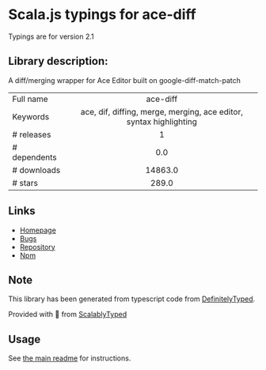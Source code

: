 
# Scala.js typings for ace-diff

Typings are for version 2.1

## Library description:
A diff/merging wrapper for Ace Editor built on google-diff-match-patch

|                    |                 |
| ------------------ | :-------------: |
| Full name          | ace-diff |
| Keywords           | ace, dif, diffing, merge, merging, ace editor, syntax highlighting |
| # releases         | 1 |
| # dependents       | 0.0 |
| # downloads        | 14863.0 |
| # stars            | 289.0 |

## Links
- [Homepage](https://ace-diff.github.io/ace-diff/)
- [Bugs](https://github.com/ace-diff/ace-diff/issues)
- [Repository](https://github.com/ace-diff/ace-diff)
- [Npm](https://www.npmjs.com/package/ace-diff)
    


## Note
This library has been generated from typescript code from [DefinitelyTyped](https://definitelytyped.org).

Provided with :purple_heart: from [ScalablyTyped](https://github.com/oyvindberg/ScalablyTyped)

## Usage
See [the main readme](../../readme.md) for instructions.


